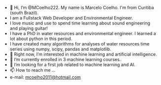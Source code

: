 - 👋 Hi, I’m @MCoelho222. My name is Marcelo Coelho. I'm from Curitiba (south Brazil). 
- I am a Fullstack Web Developer and Environmental Engineer.
- I love music and use to spend time learning about sound engineering and playing guitar! 
- I have a PhD in water resources and environmental engineer. I learned a lot about python in this period. 
- I have created many algorithms for analyses of water resources time series using numpy, scipy, pandas and matplotlib.
- 👀 Right now, I’m interested in machine learning and artificial intelligence.
- 🌱 I’m currently enrolled in 3 machine learning courses.
- 💞️ I’m looking for a first job related to machine learning and AI. 
- 📫 How to reach me ...
- e-mail: mcoelho2011@hotmail.com

<!---
MCoelho222/MCoelho222 is a ✨ special ✨ repository because its `README.md` (this file) appears on your GitHub profile.
You can click the Preview link to take a look at your changes.
--->
